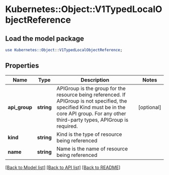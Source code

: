 # Kubernetes::Object::V1TypedLocalObjectReference

## Load the model package
```perl
use Kubernetes::Object::V1TypedLocalObjectReference;
```

## Properties
Name | Type | Description | Notes
------------ | ------------- | ------------- | -------------
**api_group** | **string** | APIGroup is the group for the resource being referenced. If APIGroup is not specified, the specified Kind must be in the core API group. For any other third-party types, APIGroup is required. | [optional] 
**kind** | **string** | Kind is the type of resource being referenced | 
**name** | **string** | Name is the name of resource being referenced | 

[[Back to Model list]](../README.md#documentation-for-models) [[Back to API list]](../README.md#documentation-for-api-endpoints) [[Back to README]](../README.md)


